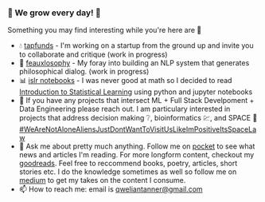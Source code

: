 ### :seedling: We grow every day! :seedling:


Something you may find interesting while you're here are :eyes:

- :droplet: [tapfunds](https://github.com/tapfunds) - I'm working on a startup from the ground up and invite you to collaborate and critique (work in progress)
- 🧠 [feauxlosophy](https://github.com/qweliant/feauxlosphy) - My foray into building an NLP system that generates philosophical dialog. (work in progress)
- :bar_chart: [islr notebooks](https://github.com/qweliant/islr) - I was never good at math so I decided to read [Introduction to Statistical Learning](https://www.amazon.com/Introduction-Statistical-Learning-Applications-Statistics/dp/1461471370) using python and jupyter notebooks
- 👯 If you have any projects that intersect ML + Full Stack Develpoment + Data Engineering please reach out. I am particulary interested in projects that address decision making :grey_question:, bioinformatics :chart:, and SPACE :milky_way: [#WeAreNotAloneAliensJustDontWantToVisitUsLikeImPositiveItsSpaceLaw]()
- 💬 Ask me about pretty much anything. Follow me on [pocket](https://getpocket.com/@b95TdAb6g9359p3d50d386bd9fp0g2fv935c68N959P870Tk41255O9fB04qAe2a) to see what news and articles I'm reading. For more longform content, checkout my [goodreads](https://www.goodreads.com/review/list/96621682-qwelian-tanner?shelf=currently-reading). Feel free to reccommend books, poetry, articles, short stories etc. I do the knowledge sometimes as well so follow me on [medium](https://medium.com/@qweliantanner) to get my takes on the content I consume. 
- 📫 How to reach me: email is [qweliantanner@gmail.com]()
